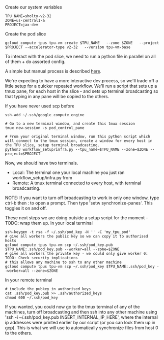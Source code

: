 Create our system variables

```
TPU_NAME=sholto-v2-32
ZONE=us-central1-a
PROJECT=jax-dev
```

Create the pod slice
```
gcloud compute tpus tpu-vm create $TPU_NAME   --zone $ZONE   --project $PROJECT --accelerator-type v2-32   --version tpu-vm-base
```

To interact with the pod slice, we need to run a python file in parallel on all of them + do assorted config. 

A simple but manual process is described [here](https://cloud.google.com/tpu/docs/jax-pods). 

We're expecting to have a more interactive dev process, so we'll trade off a little setup for a quicker repeated workflow. We'll run a script that sets up a tmux pane, for each host in the slice - and sets up terminal broadcasting so that typing in any pane will be copied to the others. 

If you have never used scp before

```
ssh-add ~/.ssh/google_compute_engine
```

```
# Go to a new terminal window, and create this tmux session
tmux new-session -s pod_control_pane

# From your original terminal window, run this python script which will connect to the tmux session, create a window for every host in the TPU slice, setup terminal broadcasting. 
python3 workflow_setup/infra.py --tpu_name=$TPU_NAME --zone=$ZONE --project=$PROJECT
```
 
Now, we should have two terminals. 
- Local: The terminal one your local machine you just ran workflow_setup/infra.py from
- Remote: A tmux terminal connected to every host, with terminal broadcasting.

NOTE: If you want to turn off broadcasting to work in only one window, type ctrl-b then : to open a prompt. Then type 'setw synchronize-panes'. This toggles it on and off. 

These next steps we are doing outside a setup script for the moment - TODO: wrap them up. 
In your local terminal

```
ssh-keygen -t rsa -f ~/.ssh/pod_key -N '' -C 'my_tpu_pod'
# give all workers the public key so we can copy it to authorised hosts
gcloud compute tpus tpu-vm scp ~/.ssh/pod_key.pub $TPU_NAME:.ssh/pod_key.pub --worker=all --zone=$ZONE
# give all workers the private key - we could only give worker 0: TODO: Check security implications
# this allows any machine to ssh to any other machine
gcloud compute tpus tpu-vm scp ~/.ssh/pod_key $TPU_NAME:.ssh/pod_key --worker=all --zone=$ZONE

```
In your remote terminal

```
# include the pubkey in authorised keys
cat .ssh/pod_key.pub >> .ssh/authorized_keys
chmod 600 ~/.ssh/pod_key

```

If you wanted, you could now go to the tmux terminal of any of the machines, turn off broadcasting and then ssh into any other machine using 'ssh -i ~/.ssh/pod_key.pub INSERT_INTERNAL_IP_HERE', where the internal ip addresses were printed earlier by our script (or you can look them up in gcp). This is what we will use to automatically synchronize files from host 0 to the others.

